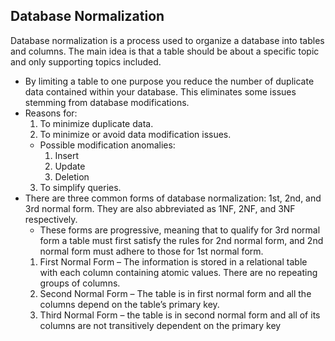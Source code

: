## Database Normalization
Database normalization is a process used to organize a database into tables and columns.  The main idea is that a table should be about a specific topic and only supporting topics included.
- By limiting a table to one purpose you reduce the number of duplicate data contained within your database. This eliminates some issues stemming from database modifications.
- Reasons for:
  1. To minimize duplicate data.
  2. To minimize or avoid data modification issues.
    - Possible modification anomalies:
      1. Insert
      2. Update
      3. Deletion
  3. To simplify queries.
- There are three common forms of database normalization: 1st, 2nd, and 3rd normal form. They are also abbreviated as 1NF, 2NF, and 3NF respectively. 
  - These forms are progressive, meaning that to qualify for 3rd normal form a table must first satisfy the rules for 2nd normal form, and 2nd normal form must adhere to those for 1st normal form.
  1. First Normal Form – The information is stored in a relational table with each column containing atomic values. There are no repeating groups of columns.
  2. Second Normal Form – The table is in first normal form and all the columns depend on the table’s primary key.
  3. Third Normal Form – the table is in second normal form and all of its columns are not transitively dependent on the primary key